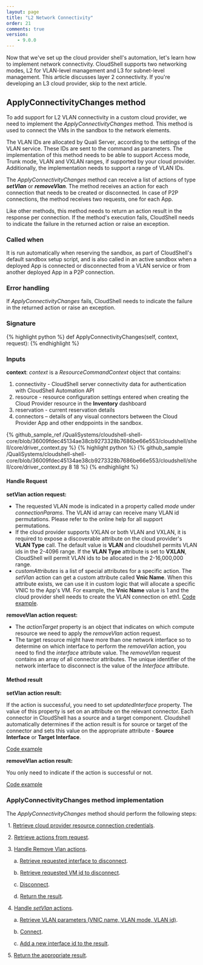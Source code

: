 ```yaml
---
layout: page
title: "L2 Network Connectivity"
order: 21
comments: true
version:
    - 9.0.0
---
```


Now that we've set up the cloud provider shell's automation, let's learn how to implement network connectivity. CloudShell supports two networking modes, L2 for VLAN-level management and L3 for subnet-level management. This article discusses layer 2 connectivity. If you're developing an L3 cloud provider, skip to the next article.

## ApplyConnectivityChanges method

To add support for L2 VLAN connectivity in a custom cloud provider, we need to implement the *ApplyConnectivityChanges* method. This method is used to connect the VMs in the sandbox to the network elements. 

The VLAN IDs are allocated by Quali Server, according to the settings of the VLAN service. These IDs are sent to the command as parameters. The implementation of this method needs to be able to support Access mode, Trunk mode, VLAN and VXLAN ranges, if supported by your cloud provider. Additionally, the implementation needs to support a range of VLAN IDs.

The *ApplyConnectivityChanges* method can receive a list of actions of type _**setVlan**_ or _**removeVlan**_. The method receives an action for each connection that needs to be created or disconnected. In case of P2P connections, the method receives two requests, one for each App.

Like other methods, this method needs to return an action result in the response per connection. If the method's execution fails, CloudShell needs to indicate the failure in the returned action or raise an exception. 

### Called when
It is run automatically when reserving the sandbox, as part of CloudShell's default sandbox setup script, and is also called in an active sandbox when a deployed App is connected or disconnected from a VLAN service or from another deployed App in a P2P connection.

### Error handling

If *ApplyConnectivityChanges* fails, CloudShell needs to indicate the failure in the returned action or raise an exception.

### Signature

{% highlight python %}
def ApplyConnectivityChanges(self, context, request):
{% endhighlight %}

### Inputs

**context**: *context* is a *ResourceCommandContext* object that contains:

1. connectivity - CloudShell server connectivity data for authentication with CloudShell Automation API 
2. resource - resource configuration settings entered when creating the Cloud Provider resource in the **Inventory** dashboard
3. reservation - current reservation details
4. connectors – details of any visual connectors between the Cloud Provider App and other endppoints in the sandbox.

{% github_sample_ref /QualiSystems/cloudshell-shell-core/blob/36009fdec45134ae38cb9273328b7686be66e553/cloudshell/shell/core/driver_context.py %}
{% highlight python %}
{% github_sample /QualiSystems/cloudshell-shell-core/blob/36009fdec45134ae38cb9273328b7686be66e553/cloudshell/shell/core/driver_context.py 8 18 %}
{% endhighlight %}


#### Handle Request

**setVlan action request:**

* The requested VLAN mode is indicated in a property called *mode* under *connectionParams*. The VLAN id array can receive many VLAN id permutations. Please refer to the online help for all support permutations.
* If the cloud provider supports VXLAN or both VLAN and VXLAN, it is required to expose a discoverable attribute on the cloud provider's **VLAN Type** call. The default value is **VLAN** and cloudshell permits VLAN ids in the 2-4096 range. If the **VLAN Type** attribute is set to **VXLAN**, CloudShell will permit VLAN ids to be allocated in the 2-16,000,000 range.
* *customAttributes* is a list of special attributes for a specific action. The *setVlan* action can get a custom attribute called **Vnic Name**. When this attribute exists, we can use it in custom logic that will allocate a specific VNIC to the App's VM. For example, the **Vnic Name** value is 1 and the cloud provider shell needs to create the VLAN connection on eth1. <a href="https://github.com/QualiSystems/Custom-L2-Cloud-Provider-Shell-Example/blob/ac94224fd2368aaa9b589bcdfd30e449a53c90ce/src/heavenly_cloud_service_wrapper.py#L299" target="_blank">Code example</a>.

**removeVlan action request:**

* The *actionTarget* property is an object that indicates on which compute resource we need to apply the *removeVlan* action request. 
* The target resource might have more than one network interface so to determine on which interface to perform the *removeVlan* action, you need to find the *interface* attribute value. The *removeVlan* request contains an array of all connector attributes. The unique identifier of the network interface to disconnect is the value of the *Interface* attribute.

#### Method result

**setVlan action result:**

If the action is successful, you need to set *updatedInterface* property. The value of this property is set on an attribute on the relevant connector. Each connector in CloudShell has a source and a target component. Cloudshell automatically determines if the action result is for source or target of the connector and sets this value on the appropriate attribute - **Source Interface** or **Target Interface**.

<a href="https://github.com/QualiSystems/Custom-L2-Cloud-Provider-Shell-Example/blob/e5a7fffbda4e661b58dc30f9e6355981dfc0bb86/src/heavenly_cloud_service_wrapper.py#L300-L302" target="_blank">Code example</a>

**removeVlan action result:**

You only need to indicate if the action is successful or not.

<a href="https://github.com/QualiSystems/Custom-L2-Cloud-Provider-Shell-Example/blob/e5a7fffbda4e661b58dc30f9e6355981dfc0bb86/src/heavenly_cloud_service_wrapper.py#L340-L344" target="_blank">Code example</a>

### ApplyConnectivityChanges method implementation

The *ApplyConnectivityChanges* method should perform the following steps:

&nbsp;1. <a href="https://github.com/QualiSystems/Custom-L2-Cloud-Provider-Shell-Example/blob/625d52ae7740cf3d77e529f6b0b0f8d05df472b2/src/driver.py#L229" target="_blank">Retrieve cloud provider resource connection credentials</a>.

&nbsp;2. <a href="https://github.com/QualiSystems/Custom-L2-Cloud-Provider-Shell-Example/blob/625d52ae7740cf3d77e529f6b0b0f8d05df472b2/src/driver.py#L230" target="_blank">Retrieve actions from request</a>.

&nbsp;3. <a href="https://github.com/QualiSystems/Custom-L2-Cloud-Provider-Shell-Example/blob/625d52ae7740cf3d77e529f6b0b0f8d05df472b2/src/driver.py#L232-L234" target="_blank">Handle Remove Vlan actions</a>.

&nbsp;&nbsp;&nbsp;&nbsp;&nbsp;a. <a href="https://github.com/QualiSystems/Custom-L2-Cloud-Provider-Shell-Example/blob/7bd55725d8e8dbd741270f5d082f05062c1d1fab/src/heavenly_cloud_service_wrapper.py#L371" target="_blank">Retrieve requested interface to disconnect</a>.

&nbsp;&nbsp;&nbsp;&nbsp;&nbsp;b. <a href="https://github.com/QualiSystems/Custom-L2-Cloud-Provider-Shell-Example/blob/7bd55725d8e8dbd741270f5d082f05062c1d1fab/src/heavenly_cloud_service_wrapper.py#L372" target="_blank">Retrieve requested VM id to disconnect</a>.

&nbsp;&nbsp;&nbsp;&nbsp;&nbsp;c. <a href="https://github.com/QualiSystems/Custom-L2-Cloud-Provider-Shell-Example/blob/7bd55725d8e8dbd741270f5d082f05062c1d1fab/src/heavenly_cloud_service_wrapper.py#L373" target="_blank">Disconnect</a>.

&nbsp;&nbsp;&nbsp;&nbsp;&nbsp;d. <a href="https://github.com/QualiSystems/Custom-L2-Cloud-Provider-Shell-Example/blob/7bd55725d8e8dbd741270f5d082f05062c1d1fab/src/heavenly_cloud_service_wrapper.py#L375" target="_blank">Return the result</a>.

&nbsp;4. <a href="https://github.com/QualiSystems/Custom-L2-Cloud-Provider-Shell-Example/blob/7bd55725d8e8dbd741270f5d082f05062c1d1fab/src/driver.py#L236-L237" target="_blank">Handle *setVlan* actions</a>.

&nbsp;&nbsp;&nbsp;&nbsp;&nbsp;a. <a href="https://github.com/QualiSystems/Custom-L2-Cloud-Provider-Shell-Example/blob/7bd55725d8e8dbd741270f5d082f05062c1d1fab/src/heavenly_cloud_service_wrapper.py#L320-L324" target="_blank">Retrieve VLAN parameters (VNIC name, VLAN mode, VLAN id)</a>.

&nbsp;&nbsp;&nbsp;&nbsp;&nbsp;b. <a href="https://github.com/QualiSystems/Custom-L2-Cloud-Provider-Shell-Example/blob/e5a7fffbda4e661b58dc30f9e6355981dfc0bb86/src/heavenly_cloud_service_wrapper.py#L300" target="_blank">Connect</a>.

&nbsp;&nbsp;&nbsp;&nbsp;&nbsp;c. <a href="https://github.com/QualiSystems/Custom-L2-Cloud-Provider-Shell-Example/blob/7bd55725d8e8dbd741270f5d082f05062c1d1fab/src/heavenly_cloud_service_wrapper.py#L325" target="_blank">Add a new interface id to the result</a>.

&nbsp;5. <a href="https://github.com/QualiSystems/Custom-L2-Cloud-Provider-Shell-Example/blob/625d52ae7740cf3d77e529f6b0b0f8d05df472b2/src/driver.py#L239" target="_blank">Return the appropriate result</a>.

